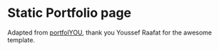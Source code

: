 # Static Portfolio page
Adapted from [portfolYOU](https://github.com/YoussefRaafatNasry/portfolYOU), thank you Youssef Raafat for the awesome template.
